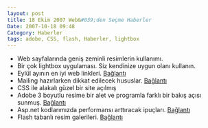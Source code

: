 ```yaml
---
layout: post
title: 18 Ekim 2007 Web&#039;den Seçme Haberler
Date: 2007-10-18 09:48
Category: Haberler
tags: adobe, CSS, flash, Haberler, lightbox
---
```


-   Web sayfalarında geniş zeminli resimlerin kullanımı.
-   Bir çok lightbox uygulaması. Siz kendinize uygun olanı kullanın.
-   Eylül ayının en iyi web linkleri. [Bağlantı][2]
-   Mailing hazırlarken dikkat edilecek hususlar. [Bağlantı][3]
-   CSS ile alakalı güzel bir site açılmış 
-   Adobe 3 boyutlu resime bir alet ve programla farklı bir bakış açısı
    sunmuş. [Bağlantı][5]
-   Asp.net kodlarımızda performansı arttıracak ipuçları. [Bağlantı][6]
-   Flash tabanlı resim galerileri. [Bağlantı][7]


  [2]: http://www.smashingmagazine.com/2007/10/10/best-of-september-2007/
    "eylül en iyileri "
  [3]: http://commadot.com/?p=624 "mailing"
  [5]: http://gizmodo.com/gadgets/3d-magic/adobe-tinkering-with-3d-image-manipulation-using-camera-and-software-%5Bupdated-with-video%5D-308659.php
    "Bağlantı"
  [6]: http://www.sitepoint.com/article/aspnet-performance-tips
    "asp.net işle performans arttır"
  [7]: http://www.smashingmagazine.com/2007/10/12/flash-based-galleries-for-your-images/
    "Bağlantı"
